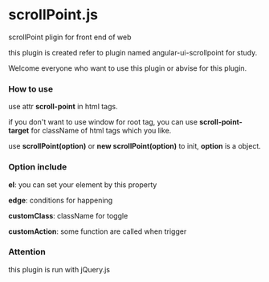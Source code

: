# scrollPoint.js
scrollPoint pligin for front end of web

this plugin is created refer to plugin named angular-ui-scrollpoint for study.

Welcome everyone who want to use this plugin or abvise for this plugin.

### How to use
<p>use attr <strong>scroll-point</strong> in html tags.</p>
<p>if you don't want to use window for root tag, you can use <strong>scroll-point-target</strong> for className of html tags which you like. </p>
<p>use <strong>scrollPoint(option)</strong> or <strong>new scrollPoint(option)</strong> to init, <strong>option</strong> is a object.</p>

### Option include
<p><b>el</b>: you can set your element by this property</p>
<p><b>edge</b>: conditions for happening</p>
<p><b>customClass</b>: className for toggle</p>
<p><b>customAction</b>: some function are called when trigger</p>

### Attention
this plugin is run with jQuery.js

